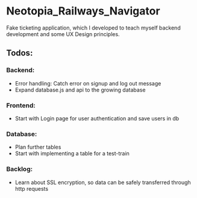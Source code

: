 # Neotopia_Railways_Navigator
 Fake ticketing application, which I developed to teach myself backend development and some UX Design principles.


## Todos:

### Backend:
- Error handling: Catch error on signup and log out message
- Expand database.js and api to the growing database

### Frontend:
- Start with Login page for user authentication and save users in db

### Database:
- Plan further tables
- Start with implementing a table for a test-train


### Backlog:
- Learn about SSL encryption, so data can be safely transferred through http requests